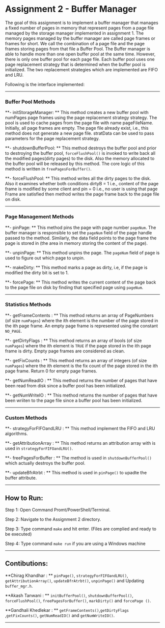 # Assignment 2 - Buffer Manager #

The goal of this assignment is to implement a buffer manager that manages a fixed number of pages in memory that represent pages from a page file 
managed by the storage manager implemented in assignment 1. The memory pages managed by the buffer manager are called page frames or 
frames for short. We call the combination of a page file and the page frames storing pages from that file a Buffer Pool. The Buffer manager 
is able to handle more than one open buffer pool at the same time. However, there is only one buffer pool for each page file. 
Each buffer pool uses one page replacement strategy that is determined when the buffer pool is initialized. The two replacement strategies
which are implemented are FIFO and LRU.

Following is the interface implemented:

-----------------------------------------------------------------------------------------------------------------
### Buffer Pool Methods ###

**- initStorageManager: **
This method creates a new buffer pool with numPages page frames using the page 
replacement strategy strategy. The pool is used to cache pages from the page file 
with name pageFileName. Initially, all page frames are empty. The page file 
already exist, i.e., this method does not generate a new page file. stratData 
can be used to pass parameters for the page replacement strategy. 

**- shutdownBufferPool: **
This method destroys the buffer pool and prior to destroying the buffer pool, 
```forceFlushPool()``` is invoked to write back all the modified pages(dirty pages) to the disk.
Also the memory allocated to the buffer pool will be released by this method. The core logic of this method is written in ```freePagesForBuffer()```.

**- forceFlushPool: **
This method writes all the dirty pages to the disk.
Also it examines whether both conditions dirtyB = 1 i.e., content of the page frame is 
modified by some client and pin = 0 i.e., no user is using that page Frame are 
satisfied then method writes the page frame back to the page file on disk.

-----------------------------------------------------------------------------------------------------------------
### Page Management Methods ###

**- pinPage: **
This method pins the page with page number ```pageNum```. The buffer manager is responsible to set the ```pageNum``` field of the page handle 
passed to the method. Similarly, the data field points to the page frame the page is stored in (the area in memory storing the content of the page).

**- unpinPage: **
This method unpins the page. The ```pageNum``` field of page is used to figure out which page to unpin.

**- makeDirty: **
This method marks a page as dirty, i.e, if the page is modified the dirty bit is set to 1.

**- forcePage: **
This method writes the current content of the page back to the page file on disk by finding that specified page using ```pageNum```.

-----------------------------------------------------------------------------------------------------------------
### Statistics Methods ###

**- getFrameContents : **
This method returns an array of PageNumbers (of size ```numPages```) where the ith element is the number of the page stored in the ith page frame. 
An empty page frame is represented using the constant ```NO_PAGE```.

**- getDirtyFlags : **
This method returns an array of bools (of size ```numPages```) where the ith element is ```TRUE``` if the page stored in the ith page frame is dirty. 
Empty page frames are considered as clean.

**- getFixCounts : **
This method  returns an array of integers (of size ```numPages```) where the ith element is the fix count of the page stored in the ith page frame. 
Return 0 for empty page frames.

**- getNumReadIO : **
This method returns the number of pages that have been read from disk since a buffer pool has been initialized.

**- getNumWriteIO : **
This method returns the number of pages that have been wriiten to the page file since a buffer pool has been initialized.

-----------------------------------------------------------------------------------------------------------------
### Custom Methods ###

**- strategyForFIFOandLRU : **
This method implement the FIFO and LRU algorithms.

**- getAttributionArray : **
This  method returns an attribution array with is used in ```strategyForFIFOandLRU()```.

**- freePagesForBuffer : **
The method is used in ```shutdownBufferPool()``` which actually destroys the buffer pool.

**- updateBfrAtrbt : **
This method is used in ```pinPage()``` to upadte the buffer attribute.

-----------------------------------------------------------------------------------------------------------------

## How to Run: ##
Step 1: Open Command Promt/PowerShell/Terminal.

Step 2: Navigate to the Assignment 2 directory.

Step 3: Type command ```make``` and hit enter. (Files are complied and ready to be executed)

Step 4: Type command ```make run``` if you are using a Windows machine

-----------------------------------------------------------------------------------------------------------------

## Contibutions: ##

**Chirag Khandhar : **
```pinPage()```, ```strategyForFIFOandLRU()```, ```getAttributionArray()```, ```updateBfrAtrbt()```, ```unpinPage()``` and Updating ```buffer_mgr.h```.

**Akash Tanwani : **
```initBufferPool()```, ```shutdownBufferPool()```, ```forceFlushPool()```, ```freePagesForBuffer()```, ```markDirty()``` and ```forcePage ()```. 

**Gandhali Khedlekar : ** ```getFrameContents()```,```getDirtyFlags ```,```getFixCounts()```, ```getNumReadIO()``` and ```getNumWriteIO()```.






-----------------------------------------------------------------------------------------------------------------
